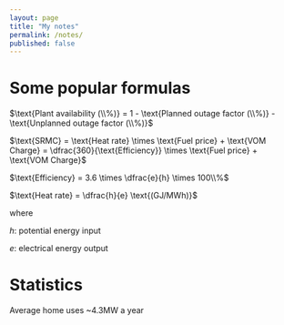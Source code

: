 ```yaml
---
layout: page
title: "My notes"
permalink: /notes/
published: false
---
```



# Some popular formulas


$\text{Plant availability (\\%)} = 1 - \text{Planned outage factor (\\%)} - \text{Unplanned outage factor (\\%)}$

$\text{SRMC} = \text{Heat rate} \times \text{Fuel price} + \text{VOM Charge} = \dfrac{360}{\text{Efficiency}} \times \text{Fuel price} + \text{VOM Charge}$

$\text{Efficiency} = 3.6 \times \dfrac{e}{h} \times 100\\%$

$\text{Heat rate} = \dfrac{h}{e} \text{(GJ/MWh)}$

where 

$h$: potential energy input

$e$: electrical energy output

# Statistics

Average home uses ~4.3MW a year
